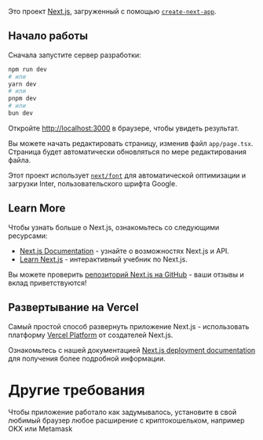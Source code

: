 Это проект [Next.js](https://nextjs.org/), загруженный с помощью [`create-next-app`](https://github.com/vercel/next.js/tree/canary/packages/create-next-app).

## Начало работы

Сначала запустите сервер разработки:

```bash
npm run dev
# или
yarn dev
# или
pnpm dev
# или
bun dev
```

Откройте [http://localhost:3000](http://localhost:3000) в браузере, чтобы увидеть результат.

Вы можете начать редактировать страницу, изменив файл `app/page.tsx`. Страница будет автоматически обновляться по мере редактирования файла.

Этот проект использует [`next/font`](https://nextjs.org/docs/basic-features/font-optimization) для автоматической оптимизации и загрузки Inter, пользовательского шрифта Google.

## Learn More

Чтобы узнать больше о Next.js, ознакомьтесь со следующими ресурсами:

- [Next.js Documentation](https://nextjs.org/docs) - узнайте о возможностях Next.js и API.
- [Learn Next.js](https://nextjs.org/learn) - интерактивный учебник по Next.js.

Вы можете проверить [репозиторий Next.js на GitHub](https://github.com/vercel/next.js/) - ваши отзывы и вклад приветствуются!

## Развертывание на Vercel

Самый простой способ развернуть приложение Next.js - использовать платформу [Vercel Platform](https://vercel.com/new?utm_medium=default-template&filter=next.js&utm_source=create-next-app&utm_campaign=create-next-app-readme) от создателей Next.js.

Ознакомьтесь с нашей документацией [Next.js deployment documentation](https://nextjs.org/docs/deployment) для получения более подробной информации.

# Другие требования
Чтобы приложение работало как задумывалось, установите в свой любимый браузер любое расширение с криптокошельком, например OKX или Metamask
